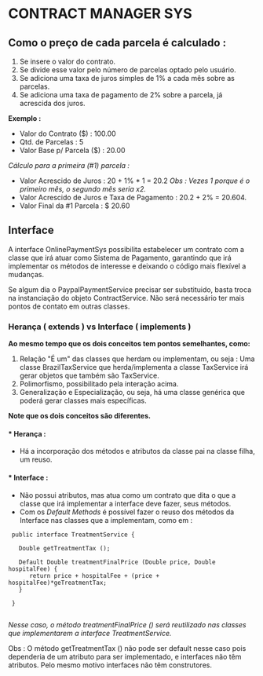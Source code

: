 # CONTRACT MANAGER SYS

## Como o preço de cada parcela é calculado :

1. Se insere o valor do contrato.
2. Se divide esse valor pelo número de parcelas optado pelo usuário.
3. Se adiciona uma taxa de juros simples de 1% a cada mês sobre as parcelas.
4. Se adiciona uma taxa de pagamento de 2% sobre a parcela, já acrescida dos juros.

**Exemplo :**

* Valor do Contrato ($) : 100.00
* Qtd. de Parcelas : 5
* Valor Base p/ Parcela ($) : 20.00

*Cálculo para a primeira (#1) parcela :*

* Valor Acrescido de Juros : 20 + 1% * 1 = 20.2  *Obs : Vezes 1 porque é o primeiro mês, o segundo mês seria x2.*
* Valor Acrescido de Juros e Taxa de Pagamento : 20.2 + 2% = 20.604.
* Valor Final da #1 Parcela : $ 20.60

## Interface

A interface OnlinePaymentSys possibilita estabelecer um contrato com a classe que irá atuar como Sistema de Pagamento,
garantindo que irá implementar os métodos de interesse e deixando o código mais flexível a mudanças.

Se algum dia o PaypalPaymentService precisar ser substituido, basta troca na instanciação do objeto ContractService. Não 
será necessário ter mais pontos de contato em outras classes.

### Herança ( extends ) vs Interface ( implements )

**Ao mesmo tempo que os dois conceitos tem pontos semelhantes, como:**

1. Relação "É um" das classes que herdam ou implementam, ou seja : Uma classe BrazilTaxService que herda/implementa a classe TaxService irá gerar objetos 
que também são TaxService.
2. Polimorfismo, possibilitado pela interação acima.
3. Generalização e Especialização, ou seja, há uma classe genérica que poderá gerar classes mais específicas.

**Note que os dois conceitos são diferentes.**

#### * Herança :

* Há a incorporação dos métodos e atributos da classe pai na classe filha, um reuso.

#### * Interface :

* Não possui atributos, mas atua como um contrato que dita o que a classe que irá implementar a interface deve fazer, seus métodos.
* Com os *Default Methods* é possível fazer o reuso dos métodos da Interface nas classes que a implementam, como em : 
```
 public interface TreatmentService {
 
   Double getTreatmentTax ();

   Default Double treatmentFinalPrice (Double price, Double hospitalFee) {
      return price + hospitalFee + (price + hospitalFee)*geTreatmentTax;  
   }
   
 }
 
```
*Nesse caso, o método treatmentFinalPrice () será reutilizado nas classes que implementarem a interface TreatmentService.*

Obs : O método getTreatmentTax () não pode ser default nesse caso pois dependeria de um atributo para ser implementado, e interfaces não têm
atributos. Pelo mesmo motivo interfaces não têm construtores.
